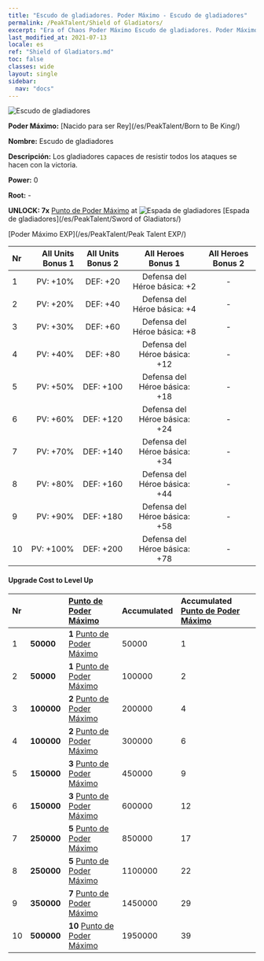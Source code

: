 ```yaml
---
title: "Escudo de gladiadores. Poder Máximo - Escudo de gladiadores"
permalink: /PeakTalent/Shield of Gladiators/
excerpt: "Era of Chaos Poder Máximo Escudo de gladiadores. Poder Máximo Escudo de gladiadores. Escudo de gladiadores"
last_modified_at: 2021-07-13
locale: es
ref: "Shield of Gladiators.md"
toc: false
classes: wide
layout: single
sidebar:
  nav: "docs"
---
```


  ![Escudo de gladiadores](/images/pt/talent_4102.png)

  **Poder Máximo:** [Nacido para ser Rey](/es/PeakTalent/Born to Be King/)

  **Nombre:** Escudo de gladiadores

  **Descripción:** Los gladiadores capaces de resistir todos los ataques se hacen con la victoria.

  **Power:** 0

  **Root:** -

  **UNLOCK: 7x** [Punto de Poder Máximo](/ItemsES/con_934/) at ![Espada de gladiadores](/images/pt/talent_4101.png) [Espada de gladiadores](/es/PeakTalent/Sword of Gladiators/)

  [Poder Máximo EXP](/es/PeakTalent/Peak Talent EXP/)

  | Nr | All Units Bonus 1 | All Units Bonus 2 | All Heroes Bonus 1 | All Heroes Bonus 2 |
  |:---|--------------:|:-------------:|:-------------:|:-------------:|
  | 1 | PV: +10% | DEF: +20 | Defensa del Héroe básica: +2 | - |
  | 2 | PV: +20% | DEF: +40 | Defensa del Héroe básica: +4 | - |
  | 3 | PV: +30% | DEF: +60 | Defensa del Héroe básica: +8 | - |
  | 4 | PV: +40% | DEF: +80 | Defensa del Héroe básica: +12 | - |
  | 5 | PV: +50% | DEF: +100 | Defensa del Héroe básica: +18 | - |
  | 6 | PV: +60% | DEF: +120 | Defensa del Héroe básica: +24 | - |
  | 7 | PV: +70% | DEF: +140 | Defensa del Héroe básica: +34 | - |
  | 8 | PV: +80% | DEF: +160 | Defensa del Héroe básica: +44 | - |
  | 9 | PV: +90% | DEF: +180 | Defensa del Héroe básica: +58 | - |
  | 10 | PV: +100% | DEF: +200 | Defensa del Héroe básica: +78 | - |


#### Upgrade Cost to Level Up

  | Nr | <i class="fas fa-coins"/> | [Punto de Poder Máximo](/ItemsES/con_934/) | Accumulated <i class="fas fa-coins"/> | Accumulated [Punto de Poder Máximo](/ItemsES/con_934/) |
  |:---|:--------------|:-------------|:-------------|:-------------|
  | 1 | **50000** | **1** [Punto de Poder Máximo](/ItemsES/con_934/) | 50000 | 1 |
  | 2 | **50000** | **1** [Punto de Poder Máximo](/ItemsES/con_934/) | 100000 | 2 |
  | 3 | **100000** | **2** [Punto de Poder Máximo](/ItemsES/con_934/) | 200000 | 4 |
  | 4 | **100000** | **2** [Punto de Poder Máximo](/ItemsES/con_934/) | 300000 | 6 |
  | 5 | **150000** | **3** [Punto de Poder Máximo](/ItemsES/con_934/) | 450000 | 9 |
  | 6 | **150000** | **3** [Punto de Poder Máximo](/ItemsES/con_934/) | 600000 | 12 |
  | 7 | **250000** | **5** [Punto de Poder Máximo](/ItemsES/con_934/) | 850000 | 17 |
  | 8 | **250000** | **5** [Punto de Poder Máximo](/ItemsES/con_934/) | 1100000 | 22 |
  | 9 | **350000** | **7** [Punto de Poder Máximo](/ItemsES/con_934/) | 1450000 | 29 |
  | 10 | **500000** | **10** [Punto de Poder Máximo](/ItemsES/con_934/) | 1950000 | 39 |
